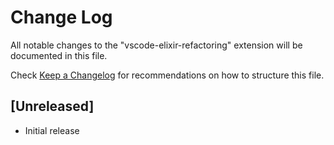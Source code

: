# Change Log

All notable changes to the "vscode-elixir-refactoring" extension will be documented in this file.

Check [Keep a Changelog](http://keepachangelog.com/) for recommendations on how to structure this file.

## [Unreleased]

- Initial release